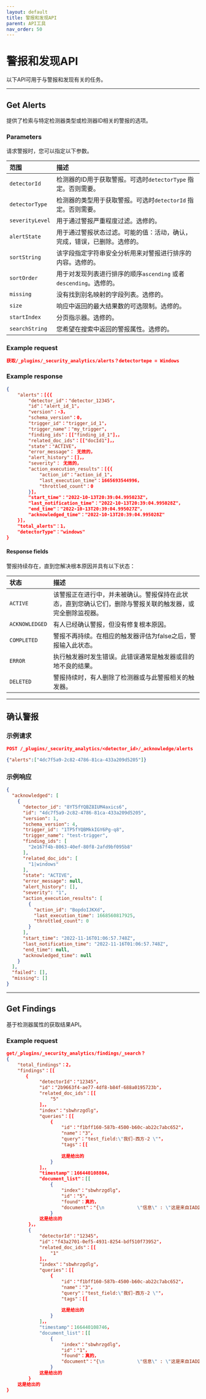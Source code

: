 ```yaml
---
layout: default
title: 警报和发现API
parent: API工具
nav_order: 50
---
```



# 警报和发现API

以下API可用于与警报和发现有关的任务。

---
## Get Alerts

提供了检索与特定检测器类型或检测器ID相关的警报的选项。

### Parameters

请求警报时，您可以指定以下参数。

范围| 描述
:--- | :---
`detectorId` | 检测器的ID用于获取警报。可选时`detectorType` 指定。否则需要。
`detectorType` | 检测器的类型用于获取警报。可选时`detectorId` 指定。否则需要。
`severityLevel` | 用于通过警报严重程度过滤。选修的。
`alertState` | 用于通过警报状态过滤。可能的值：活动，确认，完成，错误，已删除。选修的。
`sortString` | 该字段指定字符串安全分析用来对警报进行排序的内容。选修的。
`sortOrder` | 用于对发现列表进行排序的顺序`ascending` 或者`descending`。选修的。
`missing` | 没有找到别名映射的字段列表。选修的。
`size` | 响应中返回的最大结果数的可选限制。选修的。
`startIndex` | 分页指示器。选修的。
`searchString` | 您希望在搜索中返回的警报属性。选修的。

### Example request

```json
获取/_plugins/_security_analytics/alerts？detectortepe = Windows
```

### Example response

```json
{
    "alerts"：[{{
        "detector_id"："detector_12345"，
        "id"："alert_id_1"，
        "version"：-3，
        "schema_version"：0，
        "trigger_id"："trigger_id_1"，
        "trigger_name"："my_trigger"，
        "finding_ids"：[["finding_id_1"]，，
        "related_doc_ids"：[["docId1"]，，
        "state"："ACTIVE"，
        "error_message"： 无效的，
        "alert_history"：[]，，
        "severity"： 无效的，
        "action_execution_results"：[{{
            "action_id"："action_id_1"，
            "last_execution_time"：1665693544996，
            "throttled_count"：0
        }]，
        "start_time"："2022-10-13T20:39:04.995023Z"，
        "last_notification_time"："2022-10-13T20:39:04.995028Z"，
        "end_time"："2022-10-13T20:39:04.995027Z"，
        "acknowledged_time"："2022-10-13T20:39:04.995028Z"
    }]，
    "total_alerts"：1，
    "detectorType"："windows"
}
```

#### Response fields

警报持续存在，直到您解决根本原因并具有以下状态：

状态| 描述
:--- | :---
`ACTIVE` | 该警报正在进行中，并未被确认。警报保持在此状态，直到您确认它们，删除与警报关联的触发器，或完全删除监视器。
`ACKNOWLEDGED` | 有人已经确认警报，但没有修复根本原因。
`COMPLETED` | 警报不再持续。在相应的触发器评估为false之后，警报输入此状态。
`ERROR` | 执行触发器时发生错误。此错误通常是触发器或目的地不良的结果。
`DELETED` | 警报持续时，有人删除了检测器或与此警报相关的触发器。

---
## 确认警报

### 示例请求

```json
POST /_plugins/_security_analytics/<detector_id>/_acknowledge/alerts

{"alerts":["4dc7f5a9-2c82-4786-81ca-433a209d5205"]}
```

### 示例响应

```json
{
  "acknowledged": [
    {
      "detector_id": "8YT5fYQBZ8IUM4axics6",
      "id": "4dc7f5a9-2c82-4786-81ca-433a209d5205",
      "version": 1,
      "schema_version": 4,
      "trigger_id": "1TP5fYQBMkkIGY6Pg-q8",
      "trigger_name": "test-trigger",
      "finding_ids": [
        "2e167f4b-8063-40ef-80f8-2afd9bf095b8"
      ],
      "related_doc_ids": [
        "1|windows"
      ],
      "state": "ACTIVE",
      "error_message": null,
      "alert_history": [],
      "severity": "1",
      "action_execution_results": [
        {
          "action_id": "BopdoIJKXd",
          "last_execution_time": 1668560817925,
          "throttled_count": 0
        }
      ],
      "start_time": "2022-11-16T01:06:57.748Z",
      "last_notification_time": "2022-11-16T01:06:57.748Z",
      "end_time": null,
      "acknowledged_time": null
    }
  ],
  "failed": [],
  "missing": []
}
```

---
## Get Findings

基于检测器属性的获取结果API。

### Example request

```json
get/_plugins/_security_analytics/findings/_search？
{
    "total_findings"：2，
    "findings"：[[
       {
            "detectorId"："12345"，
            "id"："2b9663f4-ae77-4df8-b84f-688a0195723b"，
            "related_doc_ids"：[[
                "5"
            ]，，
            "index"："sbwhrzgdlg"，
            "queries"：[[
                {
                    "id"："f1bff160-587b-4500-b60c-ab22c7abc652"，
                    "name"："3"，
                    "query"："test_field:\"我们-西方-2 \""，
                    "tags"：[[
                        
                    这是给出的
                }
            ]，，
            "timestamp"：166440108804，
            "document_list"：[[
                {
                    "index"："sbwhrzgdlg"，
                    "id"："5"，
                    "found"：真的，
                    "document"："{\n            \"信息\" : \"这是来自IAD区域的错误\",\n            \"test_strict_date_time \" : \"2022-09-28T21：38：02.888Z \",\n            \"test_field \" : \"我们-西方-2 \"\n        }"
                }
            这是给出的
        }，，
        {
            "detectorId"："12345"，
            "id"："f43a2701-0ef5-4931-8254-bdf510f73952"，
            "related_doc_ids"：[[
                "1"
            ]，，
            "index"："sbwhrzgdlg"，
            "queries"：[[
                {
                    "id"："f1bff160-587b-4500-b60c-ab22c7abc652"，
                    "name"："3"，
                    "query"："test_field:\"我们-西方-2 \""，
                    "tags"：[[
                        
                    这是给出的
                }
            ]，，
            "timestamp"：166440108746，
            "document_list"：[[
                {
                    "index"："sbwhrzgdlg"，
                    "id"："1"，
                    "found"：真的，
                    "document"："{\n            \"信息\" : \"这是来自IAD区域的错误\",\n            \"test_strict_date_time \" : \"2022-09-28T21：38：02.888Z \",\n            \"test_field \" : \"我们-西方-2 \"\n        }"
                }
            这是给出的
        }
    这是给出的
}
```



